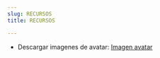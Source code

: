 ```yaml
---
slug: RECURSOS
title: RECURSOS

---
```

- Descargar imagenes de avatar:
[Imagen avatar](https://www.svgrepo.com/svg/170303/avatar)
